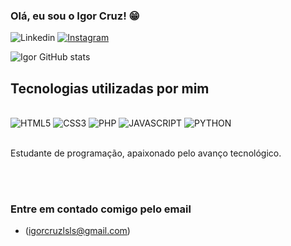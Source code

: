 ### Olá, eu sou o Igor Cruz! 😁

![Linkedin](https://img.shields.io/badge/LinkedIn-0077B5?style=for-the-badge&logo=linkedin&logoColor=white)
[![Instagram](https://img.shields.io/badge/Instagram-E4405F?style=for-the-badge&logo=instagram&logoColor=white)](https://www.instagram.com/i.cruzll/)

![Igor GitHub stats](https://github-readme-stats.vercel.app/api?username=devigorll&show_icons=true&theme=dark)


## Tecnologias utilizadas por mim 

<div style="display: inline-block"><br/>
    <img aling="center" alt="HTML5" src="https://img.shields.io/badge/HTML5-E34F26?style=for-the-badge&logo=html5&logoColor=white">
    <img aling="center" alt="CSS3" src="https://img.shields.io/badge/CSS3-1572B6?style=for-the-badge&logo=css3&logoColor=white">
    <img aling="center" alt="PHP" src="https://img.shields.io/badge/PHP-777BB4?style=for-the-badge&logo=php&logoColor=white">
    <img aling="center" alt="JAVASCRIPT" src="https://img.shields.io/badge/JavaScript-323330?style=for-the-badge&logo=javascript&logoColor=F7DF1E">
    <img aling="center" alt="PYTHON" src="https://img.shields.io/badge/Python-14354C?style=for-the-badge&logo=python&logoColor=white">

</div>
<br/><br/>

Estudante de programação, apaixonado pelo avanço tecnológico.

<br/><br/>
### Entre em contado comigo pelo email

- (igorcruzlsls@gmail.com)
